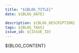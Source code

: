 ```yaml
---
title: "${BLOG_TITLE}"
date: ${BLOG_DATE}

description: ${BLOG_DESCRIPTION}
tags: ${BLOG_TAGS}
issue_id: ${ISSUE_ID}
---
```


${BLOG_CONTENT}